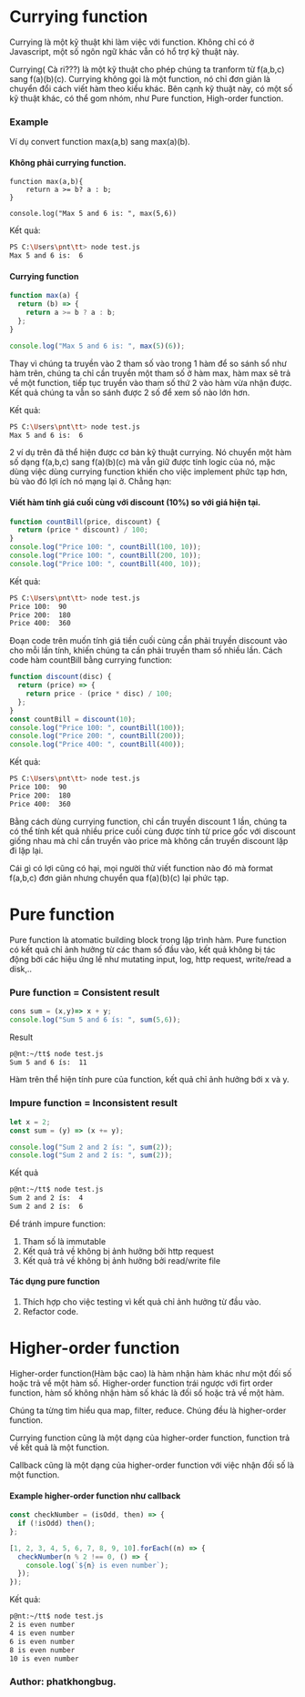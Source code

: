 # Currying function

Currying là một kỹ thuật khi làm việc với function. Không chỉ có ở Javascript, một số ngôn ngữ khác vẫn có hổ trợ kỹ thuật này.

Currying( Cà ri???) là một kỹ thuật cho phép chúng ta tranform từ f(a,b,c) sang f(a)(b)(c). Currying không gọi là một function, nó chỉ đơn giản là chuyển đổi cách viết hàm theo kiểu khác. Bên cạnh kỹ thuật này, có một số kỹ thuật khác, có thể gom nhóm, như Pure function, High-order function.

### Example

Ví dụ convert function max(a,b) sang max(a)(b).

#### Không phải currying function.

```nodejs
function max(a,b){
    return a >= b? a : b;
}

console.log("Max 5 and 6 is: ", max(5,6))
```

Kết quả:

```bash
PS C:\Users\pnt\tt> node test.js
Max 5 and 6 is:  6
```

#### Currying function

```javascript
function max(a) {
  return (b) => {
    return a >= b ? a : b;
  };
}

console.log("Max 5 and 6 is: ", max(5)(6));
```

Thay vì chúng ta truyền vào 2 tham số vào trong 1 hàm để so sánh sổ như hàm trên, chúng ta chỉ cần truyền một tham số ở hàm max, hàm max sẽ trả về một function, tiếp tục truyền vào tham số thứ 2 vào hàm vừa nhận được. Kết quả chúng ta vẫn so sánh được 2 số để xem số nào lớn hơn.

Kết quả:

```bash
PS C:\Users\pnt\tt> node test.js
Max 5 and 6 is:  6
```

2 ví dụ trên đã thể hiện được cơ bản kỹ thuật currying. Nó chuyển một hàm số dạng f(a,b,c) sang f(a)(b)(c) mà vẫn giữ được tính logic của nó, mặc dùng việc dùng currying function khiến cho việc implement phức tạp hơn, bù vào đó lợi ích nó mạng lại ở. Chẳng hạn:

#### Viết hàm tính giá cuối cùng với discount (10%) so với giá hiện tại.

```javascript
function countBill(price, discount) {
  return (price * discount) / 100;
}
console.log("Price 100: ", countBill(100, 10));
console.log("Price 100: ", countBill(200, 10));
console.log("Price 100: ", countBill(400, 10));
```

Kết quả:

```bash
PS C:\Users\pnt\tt> node test.js
Price 100:  90
Price 200:  180
Price 400:  360

```

Đoạn code trên muốn tính giá tiền cuối cùng cần phải truyền discount vào cho mỗi lần tính, khiến chúng ta cần phải truyền tham số nhiều lần. Cách code hàm countBill bằng currying function:

```javascript
function discount(disc) {
  return (price) => {
    return price - (price * disc) / 100;
  };
}
const countBill = discount(10);
console.log("Price 100: ", countBill(100));
console.log("Price 200: ", countBill(200));
console.log("Price 400: ", countBill(400));
```

Kết quả:

```bash
PS C:\Users\pnt\tt> node test.js
Price 100:  90
Price 200:  180
Price 400:  360

```

Bằng cách dùng currying function, chỉ cần truyền discount 1 lần, chúng ta có thể tính kết quả nhiều price cuối cùng được tính từ price gốc với discount giống nhau mà chỉ cần truyền vào price mà không cần truyền discount lặp đi lặp lại.

Cái gì có lợi cũng có hại, mọi người thử viết function nào đó mà format f(a,b,c) đơn giản nhưng chuyển qua f(a)(b)(c) lại phức tạp.

# Pure function

Pure function là atomatic building block trong lập trình hàm. Pure function có kết quả chỉ ảnh hưởng từ các tham số đầu vào, kết quả không bị tác động bởi các hiệu ứng lề như mutating input, log, http request, write/read a disk,..

### Pure function = Consistent result

```javascript
cons sum = (x,y)=> x + y;
console.log("Sum 5 and 6 ís: ", sum(5,6));
```

Result

```bash
p@nt:~/tt$ node test.js
Sum 5 and 6 ís:  11
```

Hàm trên thể hiện tính pure của function, kết quả chỉ ảnh hưởng bới x và y.

### Impure function = Inconsistent result

```javascript
let x = 2;
const sum = (y) => (x += y);

console.log("Sum 2 and 2 ís: ", sum(2));
console.log("Sum 2 and 2 ís: ", sum(2));
```

Kết quả

```bash
p@nt:~/tt$ node test.js
Sum 2 and 2 ís:  4
Sum 2 and 2 ís:  6
```

Để tránh impure function:

1. Tham số là immutable
2. Kết quả trả về không bị ảnh hưởng bởi http request
3. Kết quả trả về không bị ảnh hưởng bởi read/write file

#### Tác dụng pure function

1. Thích hợp cho việc testing vì kết quả chỉ ảnh hưởng từ đầu vào.
2. Refactor code.

# Higher-order function

Higher-order function(Hàm bậc cao) là hàm nhận hàm khác như một đối số hoặc trả về một hàm số. Higher-order function trái ngược với firt order function, hàm số không nhận hàm số khác là đối số hoặc trả về một hàm.

Chúng ta từng tìm hiểu qua map, filter, ređuce. Chúng đều là higher-order function.

Currying function cũng là một dạng của higher-order function, function trả về kết quả là một function.

Callback cũng là một dạng của higher-order function với việc nhận đối số là một function.

#### Example higher-order function như callback

```javascript
const checkNumber = (isOdd, then) => {
  if (!isOdd) then();
};

[1, 2, 3, 4, 5, 6, 7, 8, 9, 10].forEach((n) => {
  checkNumber(n % 2 !== 0, () => {
    console.log(`${n} is even number`);
  });
});
```

Kết quả:

```bash
p@nt:~/tt$ node test.js
2 is even number
4 is even number
6 is even number
8 is even number
10 is even number
```

### Author: phatkhongbug.

